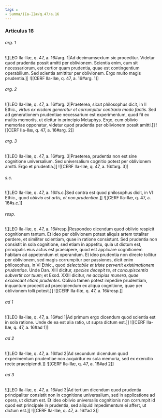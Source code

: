 ```yaml
---
tags : 
- Summa/IIa-IIæ/q.47/a.16
---
```


### Articulus 16

###### arg. 1
![[LEO IIa-IIæ, q. 47, a. 16#arg. 1|Ad decimumsextum sic proceditur. Videtur quod prudentia possit amitti per oblivionem. Scientia enim, cum sit necessariorum, est certior quam prudentia, quae est contingentium operabilium. Sed scientia amittitur per oblivionem. Ergo multo magis prudentia.]]
![[CERF IIa-IIæ, q. 47, a. 16#arg. 1]]

###### arg. 2
![[LEO IIa-IIæ, q. 47, a. 16#arg. 2|Praeterea, sicut philosophus dicit, in II Ethic., *virtus ex eisdem generatur et corrumpitur contrario modo factis*. Sed ad generationem prudentiae necessarium est experimentum, quod fit ex multis memoriis, ut dicitur in principio Metaphys. Ergo, cum oblivio memoriae opponatur, videtur quod prudentia per oblivionem possit amitti.]]
![[CERF IIa-IIæ, q. 47, a. 16#arg. 2]]

###### arg. 3
![[LEO IIa-IIæ, q. 47, a. 16#arg. 3|Praeterea, prudentia non est sine cognitione universalium. Sed universalium cognitio potest per oblivionem amitti. Ergo et prudentia.]]
![[CERF IIa-IIæ, q. 47, a. 16#arg. 3]]

###### s.c.
![[LEO IIa-IIæ, q. 47, a. 16#s.c.|Sed contra est quod philosophus dicit, in VI Ethic., quod *oblivio est artis, et non prudentiae*.]]
![[CERF IIa-IIæ, q. 47, a. 16#s.c.]]

###### resp.
![[LEO IIa-IIæ, q. 47, a. 16#resp.|Respondeo dicendum quod oblivio respicit cognitionem tantum. Et ideo per oblivionem potest aliquis artem totaliter perdere, et similiter scientiam, quae in ratione consistunt. Sed prudentia non consistit in sola cognitione, sed etiam in appetitu, quia ut dictum est, principalis eius actus est praecipere, quod est applicare cognitionem habitam ad appetendum et operandum. Et ideo prudentia non directe tollitur per oblivionem, sed magis corrumpitur per passiones, dicit enim philosophus, in VI Ethic., quod *delectabile et triste pervertit existimationem prudentiae*. Unde Dan. XIII dicitur, *species decepit te, et concupiscentia subvertit cor tuum*; et Exod. XXIII dicitur, *ne accipias munera, quae excaecant etiam prudentes*. Oblivio tamen potest impedire prudentiam, inquantum procedit ad praecipiendum ex aliqua cognitione, quae per oblivionem tolli potest.]]
![[CERF IIa-IIæ, q. 47, a. 16#resp.]]

###### ad 1
![[LEO IIa-IIæ, q. 47, a. 16#ad 1|Ad primum ergo dicendum quod scientia est in sola ratione. Unde de ea est alia ratio, ut supra dictum est.]]
![[CERF IIa-IIæ, q. 47, a. 16#ad 1]]

###### ad 2
![[LEO IIa-IIæ, q. 47, a. 16#ad 2|Ad secundum dicendum quod experimentum prudentiae non acquiritur ex sola memoria, sed ex exercitio recte praecipiendi.]]
![[CERF IIa-IIæ, q. 47, a. 16#ad 2]]

###### ad 3
![[LEO IIa-IIæ, q. 47, a. 16#ad 3|Ad tertium dicendum quod prudentia principaliter consistit non in cognitione universalium, sed in applicatione ad opera, ut dictum est. Et ideo oblivio universalis cognitionis non corrumpit id quod est principale in prudentia, sed aliquid impedimentum ei affert, ut dictum est.]]
![[CERF IIa-IIæ, q. 47, a. 16#ad 3]]

